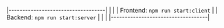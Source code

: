 |-----------------------------------|
|                                   |
|  Frontend: `npm run start:client` |
|  Backend: `npm run start:server`  |
|                                   |
|-----------------------------------|